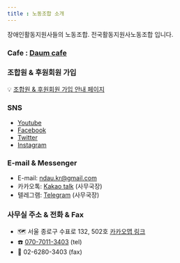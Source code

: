 ```yaml
---
title : 노동조합 소개
---
```

장애인활동지원사들의 노동조합.
전국활동지원사노동조합 입니다.

### Cafe : [Daum cafe](http://cafe.daum.net/paspower)

### 조합원 & 후원회원 가입

💡 [조합원 & 후원회원 가입 안내 페이지](https://cafe.daum.net/paspower/72br/261)

### SNS
* [Youtube](https://www.youtube.com/channel/UCDiMV2jyu-XJ1_Thud-PWJQ)
* [Facebook](http://facebook.com/ndaukr)
* [Twitter](http://twitter.com/ndaukr)
* [Instagram](https://www.instagram.com/ndaukr)

### E-mail & Messenger
* E-mail: [ndau.kr@gmail.com](mailto:ndau.kr@gmail.com)
* 카카오톡: [Kakao talk](http://qr.kakao.com/talk/S97BYBSMpYyLEU6GRq7qTiIyOSM-) (사무국장)
* 텔레그램: [Telegram](https://t.me/dq_jeon) (사무국장)

### 사무실 주소 & 전화 & Fax
* 🗺️ 서울 종로구 수표로 132, 502호 [카카오맵 링크](https://place.map.kakao.com/2010360976)
*  ☎️ [070-7011-3403](tel:+82-70-7011-3403) (tel)
*  📠 02-6280-3403 (fax)
